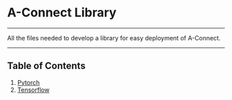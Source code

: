 # A-Connect Library 
***
All the files needed to develop a library for easy deployment of A-Connect.
***
## Table of Contents
1. [Pytorch]()
2. [Tensorflow](#Tensorflow)
